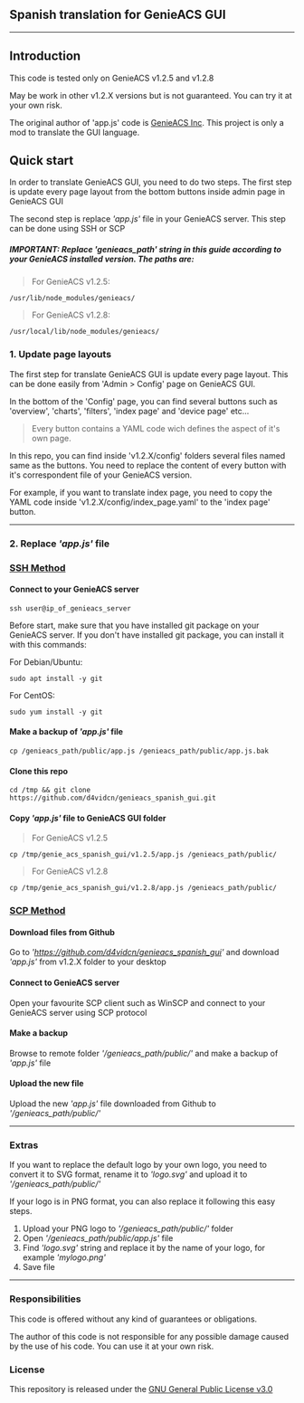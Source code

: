 ## Spanish translation for GenieACS GUI

***

## Introduction
This code is tested only on GenieACS v1.2.5 and v1.2.8

May be work in other v1.2.X versions but is not guaranteed. You can try it at your own risk.

The original author of 'app.js' code is [GenieACS Inc](https://github.com/genieacs/genieacs). This project is only a mod to translate the GUI language.

## Quick start
In order to translate GenieACS GUI, you need to do two steps. The first step is update every page layout from the bottom buttons inside admin page in GenieACS GUI

The second step is replace _'app.js'_ file in your GenieACS server. This step can be done using SSH or SCP

##### IMPORTANT: Replace _'genieacs_path'_ string in this guide according to your GenieACS installed version. The paths are:

> For GenieACS v1.2.5:

    /usr/lib/node_modules/genieacs/

> For GenieACS v1.2.8:

    /usr/local/lib/node_modules/genieacs/

### 1.  Update page layouts
The first step for translate GenieACS GUI is update every page layout. This can be done easily from 'Admin > Config' page on GenieACS GUI.

In the bottom of the 'Config' page, you can find several buttons such as 'overview', 'charts', 'filters', 'index page' and 'device page' etc...

> Every button contains a YAML code wich defines the aspect of it's own page.

In this repo, you can find inside 'v1.2.X/config' folders several files named same as the buttons. You need to replace the content of every button with it's correspondent file of your GenieACS version.

For example, if you want to translate index page, you need to copy the YAML code inside 'v1.2.X/config/index_page.yaml' to the 'index page' button.

***

### 2.  Replace _'app.js'_ file

### <u>SSH Method</u>

#### Connect to your GenieACS server
    ssh user@ip_of_genieacs_server

Before start, make sure that you have installed git package on your GenieACS server. If you don't have installed git package, you can install it with this commands:

For Debian/Ubuntu:

    sudo apt install -y git


For CentOS:

    sudo yum install -y git



#### Make a backup of _'app.js'_ file
    cp /genieacs_path/public/app.js /genieacs_path/public/app.js.bak

#### Clone this repo
    cd /tmp && git clone https://github.com/d4vidcn/genieacs_spanish_gui.git

#### Copy _'app.js'_ file to GenieACS GUI folder
> For GenieACS v1.2.5

    cp /tmp/genie_acs_spanish_gui/v1.2.5/app.js /genieacs_path/public/

> For GenieACS v1.2.8

    cp /tmp/genie_acs_spanish_gui/v1.2.8/app.js /genieacs_path/public/

### <u>SCP Method</u>
#### Download files from Github
Go to _'https://github.com/d4vidcn/genieacs_spanish_gui'_ and download _'app.js'_ from v1.2.X folder to your desktop

#### Connect to GenieACS server
Open your favourite SCP client such as WinSCP and connect to your GenieACS server using SCP protocol

#### Make a backup
Browse to remote folder _'/genieacs_path/public/'_ and make a backup of _'app.js'_ file

#### Upload the new file
Upload the new _'app.js'_ file downloaded from Github to _'/genieacs_path/public/'_

***

### Extras
If you want to replace the default logo by your own logo, you need to convert it to SVG format, rename it to _'logo.svg'_ and upload it to _'/genieacs_path/public/'_

If your logo is in PNG format, you can also replace it following this easy steps.

1.  Upload your PNG logo to _'/genieacs_path/public/'_ folder
2.  Open _'/genieacs_path/public/app.js'_ file
3.  Find _'logo.svg'_ string and replace it by the name of your logo, for example _'mylogo.png'_
4.  Save file

***

### Responsibilities
This code is offered without any kind of guarantees or obligations.

The author of this code is not responsible for any possible damage caused by the use of his code. You can use it at your own risk.

### License
This repository is released under the [GNU General Public License v3.0](https://raw.githubusercontent.com/d4vidcn/genieacs_spanish_gui/main/LICENSE)
